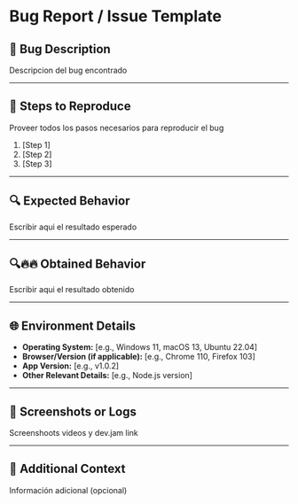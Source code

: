 # Bug Report / Issue Template

## 🐞 Bug Description
Descripcion del bug encontrado

---

## 📑 Steps to Reproduce
Proveer todos los pasos necesarios para reproducir el bug
1. [Step 1]
2. [Step 2]
3. [Step 3]

---

## 🔍 Expected Behavior
Escribir aqui el resultado esperado

---

## 🔍🔥🔥 Obtained Behavior
Escribir aqui el resultado obtenido

---

## 🌐 Environment Details
- **Operating System:** [e.g., Windows 11, macOS 13, Ubuntu 22.04]
- **Browser/Version (if applicable):** [e.g., Chrome 110, Firefox 103]
- **App Version:** [e.g., v1.0.2]
- **Other Relevant Details:** [e.g., Node.js version]

---

## 📸 Screenshots or Logs
Screenshoots videos y dev.jam link

---

## 🙋 Additional Context
Información adicional (opcional)
